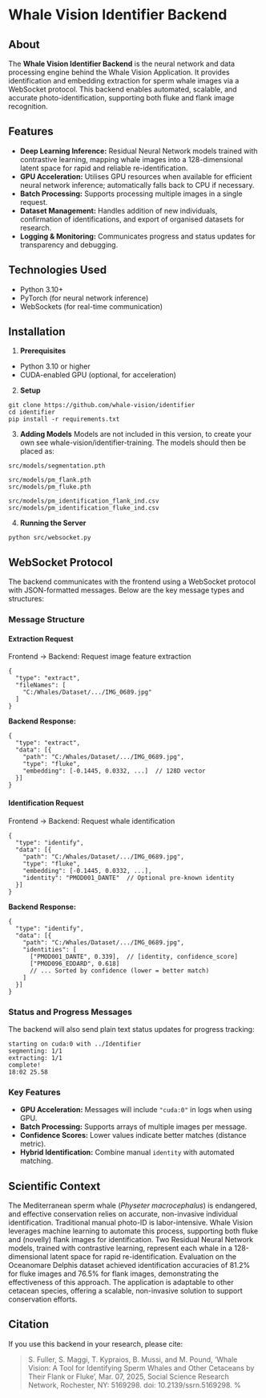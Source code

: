 # Whale Vision Identifier Backend

## About

The **Whale Vision Identifier Backend** is the neural network and data processing engine behind the Whale Vision Application. It provides identification and embedding extraction for sperm whale images via a WebSocket protocol. This backend enables automated, scalable, and accurate photo-identification, supporting both fluke and flank image recognition.

## Features

- **Deep Learning Inference:** Residual Neural Network models trained with contrastive learning, mapping whale images into a 128-dimensional latent space for rapid and reliable re-identification.
- **GPU Acceleration:** Utilises GPU resources when available for efficient neural network inference; automatically falls back to CPU if necessary.
- **Batch Processing:** Supports processing multiple images in a single request.
- **Dataset Management:** Handles addition of new individuals, confirmation of identifications, and export of organised datasets for research.
- **Logging & Monitoring:** Communicates progress and status updates for transparency and debugging.

## Technologies Used

- Python 3.10+
- PyTorch (for neural network inference)
- WebSockets (for real-time communication)

## Installation

1. **Prerequisites**

- Python 3.10 or higher
- CUDA-enabled GPU (optional, for acceleration)

2. **Setup**

```
git clone https://github.com/whale-vision/identifier
cd identifier
pip install -r requirements.txt
```

3. **Adding Models**
Models are not included in this version, to create your own see whale-vision/identifier-training.
The models should then be placed as:
```
src/models/segmentation.pth

src/models/pm_flank.pth
src/models/pm_fluke.pth

src/models/pm_identification_flank_ind.csv
src/models/pm_identification_fluke_ind.csv
```

4. **Running the Server**

```
python src/websocket.py
```

## WebSocket Protocol

The backend communicates with the frontend using a WebSocket protocol with JSON-formatted messages. Below are the key message types and structures:

### Message Structure

#### Extraction Request  
Frontend → Backend: Request image feature extraction
```
{
  "type": "extract",
  "fileNames": [
    "C:/Whales/Dataset/.../IMG_0689.jpg"
  ]
}
```

**Backend Response:**
```
{
  "type": "extract",
  "data": [{
    "path": "C:/Whales/Dataset/.../IMG_0689.jpg",
    "type": "fluke",
    "embedding": [-0.1445, 0.0332, ...]  // 128D vector
  }]
}
```

#### Identification Request  
Frontend → Backend: Request whale identification
```
{
  "type": "identify",
  "data": [{
    "path": "C:/Whales/Dataset/.../IMG_0689.jpg",
    "type": "fluke",
    "embedding": [-0.1445, 0.0332, ...],
    "identity": "PMOD001_DANTE"  // Optional pre-known identity
  }]
}
```

**Backend Response:**
```
{
  "type": "identify",
  "data": [{
    "path": "C:/Whales/Dataset/.../IMG_0689.jpg",
    "identities": [
      ["PMOD001_DANTE", 0.339],  // [identity, confidence_score]
      ["PMOD096_EDDARD", 0.618]
      // ... Sorted by confidence (lower = better match)
    ]
  }]
}
```

### Status and Progress Messages

The backend will also send plain text status updates for progress tracking:
```
starting on cuda:0 with ../Identifier
segmenting: 1/1
extracting: 1/1
complete!
18:02 25.58
```

### Key Features

- **GPU Acceleration:** Messages will include `"cuda:0"` in logs when using GPU.
- **Batch Processing:** Supports arrays of multiple images per message.
- **Confidence Scores:** Lower values indicate better matches (distance metric).
- **Hybrid Identification:** Combine manual `identity` with automated matching.

## Scientific Context

The Mediterranean sperm whale (*Physeter macrocephalus*) is endangered, and effective conservation relies on accurate, non-invasive individual identification. Traditional manual photo-ID is labor-intensive. Whale Vision leverages machine learning to automate this process, supporting both fluke and (novelly) flank images for identification. Two Residual Neural Network models, trained with contrastive learning, represent each whale in a 128-dimensional latent space for rapid re-identification. Evaluation on the Oceanomare Delphis dataset achieved identification accuracies of 81.2% for fluke images and 76.5% for flank images, demonstrating the effectiveness of this approach. The application is adaptable to other cetacean species, offering a scalable, non-invasive solution to support conservation efforts.

## Citation

If you use this backend in your research, please cite:

> S. Fuller, S. Maggi, T. Kypraios, B. Mussi, and M. Pound, ‘Whale Vision: A Tool for Identifying Sperm Whales and Other Cetaceans by Their Flank or Fluke’, Mar. 07, 2025, Social Science Research Network, Rochester, NY: 5169298. doi: 10.2139/ssrn.5169298.
%
